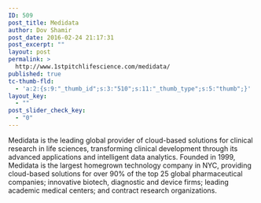 ```yaml
---
ID: 509
post_title: Medidata
author: Dov Shamir
post_date: 2016-02-24 21:17:31
post_excerpt: ""
layout: post
permalink: >
  http://www.1stpitchlifescience.com/medidata/
published: true
tc-thumb-fld:
  - 'a:2:{s:9:"_thumb_id";s:3:"510";s:11:"_thumb_type";s:5:"thumb";}'
layout_key:
  - ""
post_slider_check_key:
  - "0"
---
```

<p>Medidata is the leading global provider of cloud-based solutions for clinical research in life sciences, transforming clinical development through its advanced applications and intelligent data analytics. Founded in 1999, Medidata is the largest homegrown technology company in NYC, providing cloud-based solutions for over 90% of the top 25 global pharmaceutical companies; innovative biotech, diagnostic and device firms; leading academic medical centers; and contract research organizations.    </p>